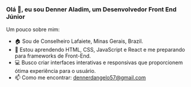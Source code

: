### Olá 👋, eu sou Denner Aladim, um Desenvolvedor Front End Júnior


Um pouco sobre mim:

- 🏠  Sou de Conselheiro Lafaiete, Minas Gerais, Brazil.
- 🌱 Estou aprendendo HTML, CSS, JavaScript e React e me preparando para frameworks de Front-End.
- 💻 Busco criar interfaces interativas e responsivas que proporcionem ótima experiência para o usuário.
- 📫 Como me encontrar: dennerdangelo57@gmail.com
